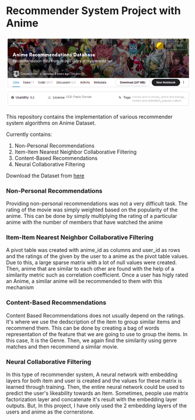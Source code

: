 # Recommender System Project with Anime

![Anime-Recommender-Thumbnail](static/thumbnail.png)

This repository contains the implementation of various recommender system algorithms on Anime Dataset.

Currently contains:

1. Non-Personal Recommendations
2. Item-Item Nearest Neighbor Collaborative Filtering
3. Content-Based Recommendations
4. Neural Collaborative Filtering

Download the Dataset from [here](https://www.kaggle.com/CooperUnion/anime-recommendations-database)


### Non-Personal Recommendations

Providing non-personal recommendations was not a very difficult task. The rating of the movie was simply weighted based on the popularity of the anime. This can be done by simply multiplying the rating of a particular anime with the number of members that have watched the anime


### Item-Item Nearest Neighbor Collaborative Filtering

A pivot table was created with anime_id as columns and user_id as rows and the ratings of the given by the user to a anime as the pivot table values. Due to this, a large sparse matrix with a lot of null values were created. Then, anime that are similar to each other are found with the help of a similarity metric such as correlation coefficient. Once a user has higly rated an Anime, a similar anime will be recommended to them with this mechanism


### Content-Based Recommendations

Content Based Recommendations does not usually depend on the ratings. It's where we use the dedscription of the item to group similar items and recommend them. This can be done by creating a bag of words representation of the feature that we are going to use to group the items. In this case, It is the Genre. Then, we again find the similarity using genre matches and then recommend a similar movie.

### Neural Collaborative Filtering

In this type of recommender system, A neural network with embedding layers for both item and user is created and the values for these matrix is learned through training. Then, the 
entire neural network could be used to predict the user's likeability towards an Item. Sometimes, people use matrix factorization layer and concatenate it's result with the embedding layer outputs. But, In this project, I have only used the 2 embedding layers of the users and anime as the cornerstone.
